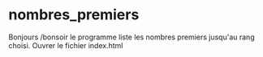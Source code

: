 # nombres_premiers
Bonjours /bonsoir
le programme liste les nombres premiers jusqu'au rang choisi.
Ouvrer le fichier index.html
